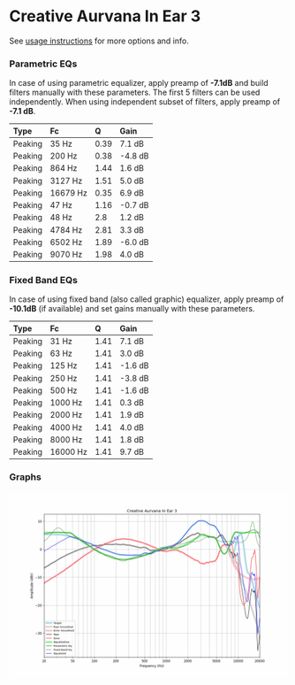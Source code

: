 # Creative Aurvana In Ear 3
See [usage instructions](https://github.com/jaakkopasanen/AutoEq#usage) for more options and info.

### Parametric EQs
In case of using parametric equalizer, apply preamp of **-7.1dB** and build filters manually
with these parameters. The first 5 filters can be used independently.
When using independent subset of filters, apply preamp of **-7.1 dB**.

| Type    | Fc       |    Q | Gain    |
|:--------|:---------|:-----|:--------|
| Peaking | 35 Hz    | 0.39 | 7.1 dB  |
| Peaking | 200 Hz   | 0.38 | -4.8 dB |
| Peaking | 864 Hz   | 1.44 | 1.6 dB  |
| Peaking | 3127 Hz  | 1.51 | 5.0 dB  |
| Peaking | 16679 Hz | 0.35 | 6.9 dB  |
| Peaking | 47 Hz    | 1.16 | -0.7 dB |
| Peaking | 48 Hz    | 2.8  | 1.2 dB  |
| Peaking | 4784 Hz  | 2.81 | 3.3 dB  |
| Peaking | 6502 Hz  | 1.89 | -6.0 dB |
| Peaking | 9070 Hz  | 1.98 | 4.0 dB  |

### Fixed Band EQs
In case of using fixed band (also called graphic) equalizer, apply preamp of **-10.1dB**
(if available) and set gains manually with these parameters.

| Type    | Fc       |    Q | Gain    |
|:--------|:---------|:-----|:--------|
| Peaking | 31 Hz    | 1.41 | 7.1 dB  |
| Peaking | 63 Hz    | 1.41 | 3.0 dB  |
| Peaking | 125 Hz   | 1.41 | -1.6 dB |
| Peaking | 250 Hz   | 1.41 | -3.8 dB |
| Peaking | 500 Hz   | 1.41 | -1.6 dB |
| Peaking | 1000 Hz  | 1.41 | 0.3 dB  |
| Peaking | 2000 Hz  | 1.41 | 1.9 dB  |
| Peaking | 4000 Hz  | 1.41 | 4.0 dB  |
| Peaking | 8000 Hz  | 1.41 | 1.8 dB  |
| Peaking | 16000 Hz | 1.41 | 9.7 dB  |

### Graphs
![](./Creative%20Aurvana%20In%20Ear%203.png)